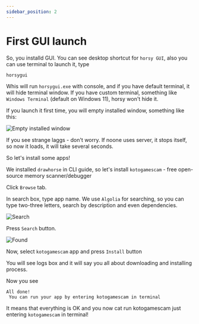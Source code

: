 ```yaml
---
sidebar_position: 2
---
```


# First GUI launch

So, you installd GUI. You can see desktop shortcut for ```horsy GUI```, also you can use terminal to launch it, type
```
horsygui
```

Whis will run ```horsygui.exe``` with console, and if you have default terminal, it will hide terminal window. If you have custom terminal, something like ```Windows Terminal``` (default on Windows 11), horsy won't hide it.

If you launch it first time, you will empty installed window, something like this:

![Empty installed window](/img/for-users/first-gui-launch/empty-installed.png)

If you see strange laggs - don't worry. If noone uses server, it stops itself, so now it loads, it will take several seconds.

So let's install some apps!

We installed ```drawhorse``` in CLI guide, so let's install ```kotogamescam``` - free open-source memory scanner/debugger

Click ```Browse``` tab.

In search box, type app name. We use `Algolia` for searching, so you can type two-three letters, search by description and even dependencies.

![Search](/img/for-users/first-gui-launch/kotosearch.png)

Press `Search` button.

![Found](/img/for-users/first-gui-launch/found.png)

Now, select `kotogamescam` app and press `Install` button

You will see logs box and it will say you all about downloading and installing process.

Now you see
```
All done!
 You can run your app by entering kotogamescam in terminal
```
It means that everything is OK and you now cat run kotogamescam just entering `kotogamescam` in terminal!
